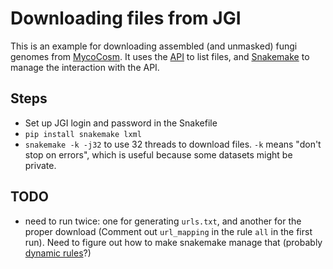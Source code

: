 # Downloading files from JGI

This is an example for downloading assembled (and unmasked) fungi genomes from [MycoCosm][0].
It uses the [API][1] to list files,
and [Snakemake][2] to manage the interaction with the API.

## Steps

- Set up JGI login and password in the Snakefile
- `pip install snakemake lxml`
- `snakemake -k -j32` to use 32 threads to download files. `-k` means "don't stop on errors",
  which is useful because some datasets might be private.

## TODO

- need to run twice: one for generating `urls.txt`,
  and another for the proper download
  (Comment out `url_mapping` in the rule `all` in the first run).
  Need to figure out how to make snakemake manage that (probably [dynamic rules][3]?)

[0]: http://genome.jgi.doe.gov/programs/fungi/index.jsf
[1]: http://genome.jgi.doe.gov/help/download.jsf#api
[2]: https://snakemake.readthedocs.io/en/stable/
[3]: http://snakemake.readthedocs.io/en/stable/snakefiles/rules.html#dynamic-files
